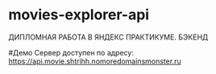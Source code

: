 # movies-explorer-api

ДИПЛОМНАЯ РАБОТА В ЯНДЕКС ПРАКТИКУМЕ.
БЭКЕНД

#Демо Сервер доступен по адресу: https://api.movie.shtrihh.nomoredomainsmonster.ru
